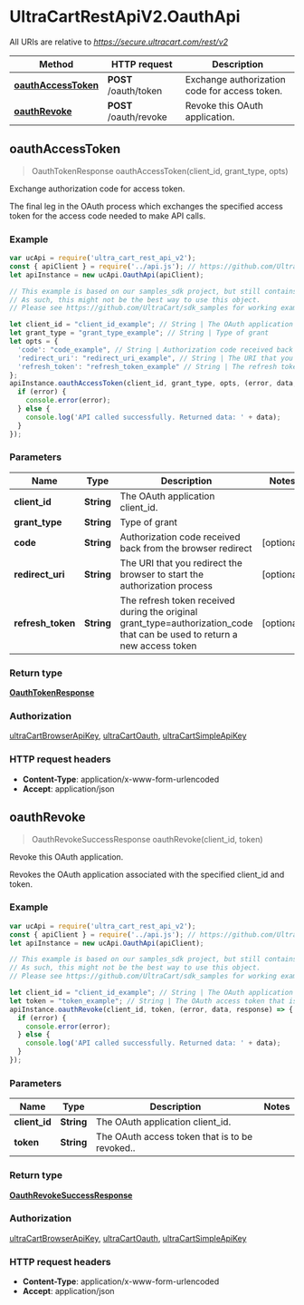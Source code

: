 # UltraCartRestApiV2.OauthApi

All URIs are relative to *https://secure.ultracart.com/rest/v2*

Method | HTTP request | Description
------------- | ------------- | -------------
[**oauthAccessToken**](OauthApi.md#oauthAccessToken) | **POST** /oauth/token | Exchange authorization code for access token.
[**oauthRevoke**](OauthApi.md#oauthRevoke) | **POST** /oauth/revoke | Revoke this OAuth application.



## oauthAccessToken

> OauthTokenResponse oauthAccessToken(client_id, grant_type, opts)

Exchange authorization code for access token.

The final leg in the OAuth process which exchanges the specified access token for the access code needed to make API calls. 

### Example

```javascript
var ucApi = require('ultra_cart_rest_api_v2');
const { apiClient } = require('../api.js'); // https://github.com/UltraCart/sdk_samples/blob/master/javascript/api.js
let apiInstance = new ucApi.OauthApi(apiClient);

// This example is based on our samples_sdk project, but still contains auto-generated content from our sdk generators.
// As such, this might not be the best way to use this object.
// Please see https://github.com/UltraCart/sdk_samples for working examples.

let client_id = "client_id_example"; // String | The OAuth application client_id.
let grant_type = "grant_type_example"; // String | Type of grant
let opts = {
  'code': "code_example", // String | Authorization code received back from the browser redirect
  'redirect_uri': "redirect_uri_example", // String | The URI that you redirect the browser to start the authorization process
  'refresh_token': "refresh_token_example" // String | The refresh token received during the original grant_type=authorization_code that can be used to return a new access token
};
apiInstance.oauthAccessToken(client_id, grant_type, opts, (error, data, response) => {
  if (error) {
    console.error(error);
  } else {
    console.log('API called successfully. Returned data: ' + data);
  }
});
```

### Parameters


Name | Type | Description  | Notes
------------- | ------------- | ------------- | -------------
 **client_id** | **String**| The OAuth application client_id. | 
 **grant_type** | **String**| Type of grant | 
 **code** | **String**| Authorization code received back from the browser redirect | [optional] 
 **redirect_uri** | **String**| The URI that you redirect the browser to start the authorization process | [optional] 
 **refresh_token** | **String**| The refresh token received during the original grant_type&#x3D;authorization_code that can be used to return a new access token | [optional] 

### Return type

[**OauthTokenResponse**](OauthTokenResponse.md)

### Authorization

[ultraCartBrowserApiKey](../README.md#ultraCartBrowserApiKey), [ultraCartOauth](../README.md#ultraCartOauth), [ultraCartSimpleApiKey](../README.md#ultraCartSimpleApiKey)

### HTTP request headers

- **Content-Type**: application/x-www-form-urlencoded
- **Accept**: application/json


## oauthRevoke

> OauthRevokeSuccessResponse oauthRevoke(client_id, token)

Revoke this OAuth application.

Revokes the OAuth application associated with the specified client_id and token. 

### Example

```javascript
var ucApi = require('ultra_cart_rest_api_v2');
const { apiClient } = require('../api.js'); // https://github.com/UltraCart/sdk_samples/blob/master/javascript/api.js
let apiInstance = new ucApi.OauthApi(apiClient);

// This example is based on our samples_sdk project, but still contains auto-generated content from our sdk generators.
// As such, this might not be the best way to use this object.
// Please see https://github.com/UltraCart/sdk_samples for working examples.

let client_id = "client_id_example"; // String | The OAuth application client_id.
let token = "token_example"; // String | The OAuth access token that is to be revoked..
apiInstance.oauthRevoke(client_id, token, (error, data, response) => {
  if (error) {
    console.error(error);
  } else {
    console.log('API called successfully. Returned data: ' + data);
  }
});
```

### Parameters


Name | Type | Description  | Notes
------------- | ------------- | ------------- | -------------
 **client_id** | **String**| The OAuth application client_id. | 
 **token** | **String**| The OAuth access token that is to be revoked.. | 

### Return type

[**OauthRevokeSuccessResponse**](OauthRevokeSuccessResponse.md)

### Authorization

[ultraCartBrowserApiKey](../README.md#ultraCartBrowserApiKey), [ultraCartOauth](../README.md#ultraCartOauth), [ultraCartSimpleApiKey](../README.md#ultraCartSimpleApiKey)

### HTTP request headers

- **Content-Type**: application/x-www-form-urlencoded
- **Accept**: application/json

